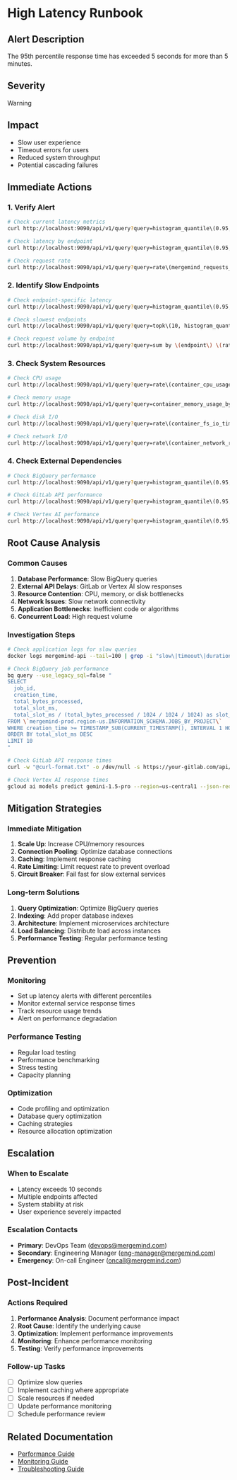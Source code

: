 # High Latency Runbook

## Alert Description
The 95th percentile response time has exceeded 5 seconds for more than 5 minutes.

## Severity
Warning

## Impact
- Slow user experience
- Timeout errors for users
- Reduced system throughput
- Potential cascading failures

## Immediate Actions

### 1. Verify Alert
```bash
# Check current latency metrics
curl http://localhost:9090/api/v1/query?query=histogram_quantile\(0.95, mergemind_request_duration_seconds_bucket\)

# Check latency by endpoint
curl http://localhost:9090/api/v1/query?query=histogram_quantile\(0.95, mergemind_request_duration_seconds_bucket\) by \(endpoint\)

# Check request rate
curl http://localhost:9090/api/v1/query?query=rate\(mergemind_requests_total\[5m\]\)
```

### 2. Identify Slow Endpoints
```bash
# Check endpoint-specific latency
curl http://localhost:9090/api/v1/query?query=histogram_quantile\(0.95, mergemind_request_duration_seconds_bucket\) by \(endpoint\)

# Check slowest endpoints
curl http://localhost:9090/api/v1/query?query=topk\(10, histogram_quantile\(0.95, mergemind_request_duration_seconds_bucket\) by \(endpoint\)\)

# Check request volume by endpoint
curl http://localhost:9090/api/v1/query?query=sum by \(endpoint\) \(rate\(mergemind_requests_total\[5m\]\)\)
```

### 3. Check System Resources
```bash
# Check CPU usage
curl http://localhost:9090/api/v1/query?query=rate\(container_cpu_usage_seconds_total\[5m\]\)

# Check memory usage
curl http://localhost:9090/api/v1/query?query=container_memory_usage_bytes / container_spec_memory_limit_bytes

# Check disk I/O
curl http://localhost:9090/api/v1/query?query=rate\(container_fs_io_time_seconds_total\[5m\]\)

# Check network I/O
curl http://localhost:9090/api/v1/query?query=rate\(container_network_receive_bytes_total\[5m\]\)
```

### 4. Check External Dependencies
```bash
# Check BigQuery performance
curl http://localhost:9090/api/v1/query?query=histogram_quantile\(0.95, bigquery_query_duration_seconds_bucket\)

# Check GitLab API performance
curl http://localhost:9090/api/v1/query?query=histogram_quantile\(0.95, gitlab_api_duration_seconds_bucket\)

# Check Vertex AI performance
curl http://localhost:9090/api/v1/query?query=histogram_quantile\(0.95, vertex_ai_request_duration_seconds_bucket\)
```

## Root Cause Analysis

### Common Causes
1. **Database Performance**: Slow BigQuery queries
2. **External API Delays**: GitLab or Vertex AI slow responses
3. **Resource Contention**: CPU, memory, or disk bottlenecks
4. **Network Issues**: Slow network connectivity
5. **Application Bottlenecks**: Inefficient code or algorithms
6. **Concurrent Load**: High request volume

### Investigation Steps
```bash
# Check application logs for slow queries
docker logs mergemind-api --tail=100 | grep -i "slow\|timeout\|duration"

# Check BigQuery job performance
bq query --use_legacy_sql=false "
SELECT
  job_id,
  creation_time,
  total_bytes_processed,
  total_slot_ms,
  total_slot_ms / (total_bytes_processed / 1024 / 1024 / 1024) as slot_ms_per_gb
FROM \`mergemind-prod.region-us.INFORMATION_SCHEMA.JOBS_BY_PROJECT\`
WHERE creation_time >= TIMESTAMP_SUB(CURRENT_TIMESTAMP(), INTERVAL 1 HOUR)
ORDER BY total_slot_ms DESC
LIMIT 10
"

# Check GitLab API response times
curl -w "@curl-format.txt" -o /dev/null -s https://your-gitlab.com/api/v4/user

# Check Vertex AI response times
gcloud ai models predict gemini-1.5-pro --region=us-central1 --json-request='{"instances": [{"prompt": "test"}]}'
```

## Mitigation Strategies

### Immediate Mitigation
1. **Scale Up**: Increase CPU/memory resources
2. **Connection Pooling**: Optimize database connections
3. **Caching**: Implement response caching
4. **Rate Limiting**: Limit request rate to prevent overload
5. **Circuit Breaker**: Fail fast for slow external services

### Long-term Solutions
1. **Query Optimization**: Optimize BigQuery queries
2. **Indexing**: Add proper database indexes
3. **Architecture**: Implement microservices architecture
4. **Load Balancing**: Distribute load across instances
5. **Performance Testing**: Regular performance testing

## Prevention

### Monitoring
- Set up latency alerts with different percentiles
- Monitor external service response times
- Track resource usage trends
- Alert on performance degradation

### Performance Testing
- Regular load testing
- Performance benchmarking
- Stress testing
- Capacity planning

### Optimization
- Code profiling and optimization
- Database query optimization
- Caching strategies
- Resource allocation optimization

## Escalation

### When to Escalate
- Latency exceeds 10 seconds
- Multiple endpoints affected
- System stability at risk
- User experience severely impacted

### Escalation Contacts
- **Primary**: DevOps Team (devops@mergemind.com)
- **Secondary**: Engineering Manager (eng-manager@mergemind.com)
- **Emergency**: On-call Engineer (oncall@mergemind.com)

## Post-Incident

### Actions Required
1. **Performance Analysis**: Document performance impact
2. **Root Cause**: Identify the underlying cause
3. **Optimization**: Implement performance improvements
4. **Monitoring**: Enhance performance monitoring
5. **Testing**: Verify performance improvements

### Follow-up Tasks
- [ ] Optimize slow queries
- [ ] Implement caching where appropriate
- [ ] Scale resources if needed
- [ ] Update performance monitoring
- [ ] Schedule performance review

## Related Documentation
- [Performance Guide](../docs/PERFORMANCE.md)
- [Monitoring Guide](../docs/MONITORING.md)
- [Troubleshooting Guide](../docs/TROUBLESHOOTING.md)
